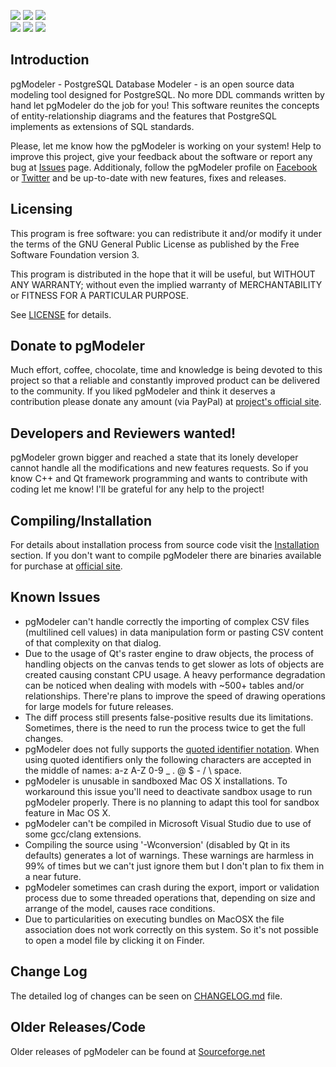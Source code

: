 [![](https://img.shields.io/github/license/pgmodeler/pgmodeler.svg)](https://github.com/pgmodeler/pgmodeler/blob/master/LICENSE)
[![](https://img.shields.io/github/issues-raw/pgmodeler/pgmodeler.svg)](https://github.com/pgmodeler/pgmodeler/issues)
[![](https://img.shields.io/github/issues-closed-raw/pgmodeler/pgmodeler.svg)](https://github.com/pgmodeler/pgmodeler/issues?q=is%3Aissue+is%3Aclosed)
<br/>
![](https://img.shields.io/github/languages/code-size/pgmodeler/pgmodeler.svg)
[![](https://img.shields.io/github/tag-date/pgmodeler/pgmodeler.svg)](https://github.com/pgmodeler/pgmodeler/tags)
[![](https://img.shields.io/github/last-commit/pgmodeler/pgmodeler/0.9.2-beta.svg)](https://github.com/pgmodeler/pgmodeler/commits/0.9.2-beta)

Introduction
------------

pgModeler - PostgreSQL Database Modeler - is an open source data modeling tool designed for PostgreSQL. No more DDL commands written by hand let pgModeler do the job for you! This software reunites the concepts of entity-relationship diagrams and the features that PostgreSQL implements as extensions of SQL standards.

Please, let me know how the pgModeler is working on your system! Help to improve this project, give your feedback about the software or report any bug at [Issues](https://github.com/pgmodeler/pgmodeler/issues) page. Additionaly, follow the pgModeler profile on [Facebook](https://www.facebook.com/pgmodeler) or [Twitter](https://twitter.com/pgmodeler) and be up-to-date with new features, fixes and releases.

Licensing
---------

This program is free software: you can redistribute it and/or modify it under the terms of the GNU General Public License as published by the Free Software Foundation version 3.

This program is distributed in the hope that it will be useful, but WITHOUT ANY WARRANTY; without even the implied warranty of MERCHANTABILITY or FITNESS FOR A PARTICULAR PURPOSE.

See [LICENSE](https://github.com/pgmodeler/pgmodeler/blob/master/LICENSE) for details.

Donate to pgModeler
-------------------

Much effort, coffee, chocolate, time and knowledge is being devoted to this project so that a reliable and constantly improved product can be delivered to the community. If you liked pgModeler and think it deserves a contribution please donate any amount (via PayPal) at [project's official site](https://pgmodeler.io).

Developers and Reviewers wanted!
--------------------------------

pgModeler grown bigger and reached a state that its lonely developer cannot handle all the modifications and new features requests. So if you know C++ and Qt framework programming and wants to contribute with coding let me know! I'll be grateful for any help to the project!

Compiling/Installation
----------------------

For details about installation process from source code visit the [Installation](https://www.pgmodeler.io/support/installation) section. If you don't want to compile pgModeler there are binaries available for purchase at [official site](http://www.pgmodeler.io/purchase).

Known Issues
-----------

* pgModeler can't handle correctly the importing of complex CSV files (multilined cell values) in data manipulation form or pasting CSV content of that complexity on that dialog.
* Due to the usage of Qt's raster engine to draw objects, the process of handling objects on the canvas tends to get slower as lots of objects are created causing constant CPU usage. A heavy performance degradation can be noticed when dealing with models with ~500+ tables and/or relationships. There're plans to improve the speed of drawing operations for large models for future releases.
* The diff process still presents false-positive results due its limitations. Sometimes, there is the need to run the process twice to get the full changes.
* pgModeler does not fully supports the [quoted identifier notation](http://www.postgresql.org/docs/current/static/sql-syntax-lexical.html#SQL-SYNTAX-IDENTIFIERS). When using quoted identifiers only the following characters are accepted in the middle of names: a-z A-Z 0-9 _ . @ $ - / \ space.
* pgModeler is unusable in sandboxed Mac OS X installations. To workaround this issue you'll need to deactivate sandbox usage to run pgModeler properly. There is no planning to adapt this tool for sandbox feature in Mac OS X.
* pgModeler can't be compiled in Microsoft Visual Studio due to use of some gcc/clang extensions.
* Compiling the source using '-Wconversion' (disabled by Qt in its defaults) generates a lot of warnings. These warnings are harmless in 99% of times but we can't just ignore them but I don't plan to fix them in a near future.
* pgModeler sometimes can crash during the export, import or validation process due to some threaded operations that, depending on size and arrange of the model, causes race conditions.
* Due to particularities on executing bundles on MacOSX the file association does not work correctly on this system. So it's not possible to open a model file by clicking it on Finder.

Change Log
----------

The detailed log of changes can be seen on [CHANGELOG.md](https://github.com/pgmodeler/pgmodeler/blob/master/CHANGELOG.md) file.

Older Releases/Code
-------------------

Older releases of pgModeler can be found at [Sourceforge.net](http://sourceforge.net/projects/pgmodeler)
